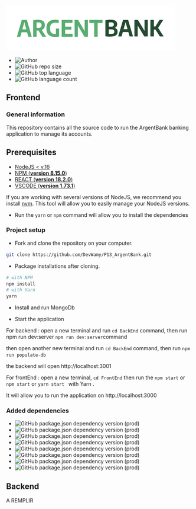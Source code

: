 ![logo](src/img/argentBankLogo.png)



- ![Author](https://img.shields.io/badge/Author-Nadia%20Bolivant-blue)
- ![GitHub repo size](https://img.shields.io/github/repo-size/DevWamy/P13_ArgentBank?color=blueviolet)
- ![GitHub top language](https://img.shields.io/github/languages/top/DevWamy/P13_ArgentBank?color=ff64b2)
- ![GitHub language count](https://img.shields.io/github/languages/count/DevWamy/P13_ArgentBank?color=blueviolet)

## Frontend

### General information

This repository contains all the source code to run the ArgentBank banking application to manage its accounts.

## Prerequisites

- [NodeJS < v.16](https://nodejs.org/en/)
- [NPM (**version 8.15.0**)](https://www.npmjs.com/)
- [REACT (**version 18.2.0**)](https://en.reactjs.org/) 
- [VSCODE (**version 1.73.1**)](https://code.visualstudio.com/)

If you are working with several versions of NodeJS, we recommend you install [nvm](https://github.com/nvm-sh/nvm). This tool will allow you to easily manage your NodeJS versions.


- Run the `yarn` or `npm` command will allow you to install the dependencies

### Project setup

- Fork and clone the repository on your computer.

````bash
git clone https://github.com/DevWamy/P13_ArgentBank.git
````

- Package installations after cloning.

```bash
# with NPM
npm install
# with Yarn
yarn
```
- Install and run MongoDb


- Start the application
 

For backend :
open a new terminal and run `cd BackEnd` command,
then run npm run dev:server `npm run dev:server`command 

then open another new terminal and run `cd BackEnd` command,
then run `npm run populate-db`

the backend will open http://localhost:3001


For frontEnd :
open a new terminal, `cd FrontEnd` then run the `npm start`
or `npm start` or `yarn start ` with Yarn .

It will allow you to run the application on http://localhost:3000
 

### Added dependencies

- ![GitHub package.json dependency version (prod)](https://img.shields.io/github/package-json/dependency-version/DevWamy/P13_ArgentBank/axios?color=blueviolet)
- ![GitHub package.json dependency version (prod)](https://img.shields.io/github/package-json/dependency-version/DevWamy/P13_ArgentBank/react?color=ff64b2)
- ![GitHub package.json dependency version (prod)](https://img.shields.io/github/package-json/dependency-version/DevWamy/P13_ArgentBank/react-router-dom?color=blueviolet)
- ![GitHub package.json dependency version (prod)](https://img.shields.io/github/package-json/dependency-version/DevWamy/P13_ArgentBank/redux?color=ff64b2)
- ![GitHub package.json dependency version (prod)](https://img.shields.io/github/package-json/dependency-version/DevWamy/P13_ArgentBank/react-redux?color=blueviolet)
- ![GitHub package.json dependency version (prod)](https://img.shields.io/github/package-json/dependency-version/DevWamy/P13_ArgentBank/react-icons?color=ff64b2)
- ![GitHub package.json dependency version (prod)](https://img.shields.io/github/package-json/dependency-version/DevWamy/P13_ArgentBank/react-scripts?color=blueviolet)
- ![GitHub package.json dependency version (prod)](https://img.shields.io/github/package-json/dependency-version/DevWamy/P13_ArgentBank/sass?color=ff64b2)








## Backend

A REMPLIR
